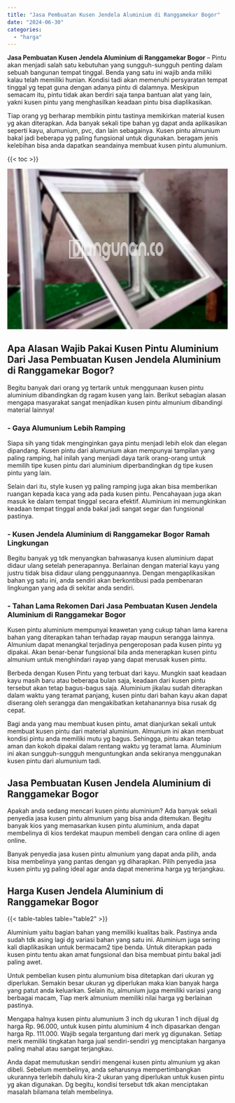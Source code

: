 ```yaml
---
title: "Jasa Pembuatan Kusen Jendela Aluminium di Ranggamekar Bogor"
date: "2024-06-30"
categories: 
  - "harga"
---
```


**Jasa Pembuatan Kusen Jendela Aluminium di Ranggamekar Bogor** – Pintu akan menjadi salah satu kebutuhan yang sungguh-sungguh penting dalam sebuah bangunan tempat tinggal. Benda yang satu ini wajib anda miliki kalau telah memiliki hunian. Kondisi tadi akan memenuhi persyaratan tempat tinggal yg tepat guna dengan adanya pintu di dalamnya. Meskipun semacam itu, pintu tidak akan berdiri saja tanpa bantuan alat yang lain, yakni kusen pintu yang menghasilkan keadaan pintu bisa diaplikasikan.

Tiap orang yg berharap membikin pintu tastinya memikirkan material kusen yg akan diterapkan. Ada banyak sekali tipe bahan yg dapat anda aplikasikan seperti kayu, alumunium, pvc, dan lain sebagainya. Kusen pintu almunium bakal jadi beberapa yg paling fungsional untuk digunakan. beragam jenis kelebihan bisa anda dapatkan seandainya membuat kusen pintu alumunium.

{{< toc >}}

![Jasa Pembuatan Kusen Jendela Aluminium di Ranggamekar Bogor](/images/harga-kusen-jendela-alumunium-01.png)

## Apa Alasan Wajib Pakai Kusen Pintu Aluminium Dari Jasa Pembuatan Kusen Jendela Aluminium di Ranggamekar Bogor?

Begitu banyak dari orang yg tertarik untuk menggunaan kusen pintu aluminium dibandingkan dg ragam kusen yang lain. Berikut sebagian alasan mengapa masyarakat sangat menjadikan kusen pintu almunium dibandingi material lainnya!

### \- Gaya Alumunium Lebih Ramping

Siapa sih yang tidak menginginkan gaya pintu menjadi lebih elok dan elegan dipandang. Kusen pintu dari alumunium akan mempunyai tampilan yang paling ramping, hal inilah yang menjadi daya tarik orang-orang untuk memilih tipe kusen pintu dari aluminium diperbandingkan dg tipe kusen pintu yang lain.

Selain dari itu, style kusen yg paling ramping juga akan bisa memberikan ruangan kepada kaca yang ada pada kusen pintu. Pencahayaan juga akan masuk ke dalam tempat tinggal secara efektif. Aluminium ini memungkinkan keadaan tempat tinggal anda bakal jadi sangat segar dan fungsional pastinya.

### \- Kusen Jendela Aluminium di Ranggamekar Bogor Ramah Lingkungan

Begitu banyak yg tdk menyangkan bahwasanya kusen aluminium dapat didaur ulang setelah penerapannya. Berlainan dengan material kayu yang justru tidak bisa didaur ulang penggunaannya. Dengan mengaplikasikan bahan yg satu ini, anda sendiri akan berkontibusi pada pembenaran lingkungan yang ada di sekitar anda sendiri.

### \- Tahan Lama Rekomen Dari Jasa Pembuatan Kusen Jendela Aluminium di Ranggamekar Bogor

Kusen pintu aluminium mempunyai keawetan yang cukup tahan lama karena bahan yang diterapkan tahan terhadap rayap maupun serangga lainnya. Almunium dapat menangkal terjadinya pengeroposan pada kusen pintu yg dipakai. Akan benar-benar fungsional bila anda menerapkan kusen pintu almunium untuk menghindari rayap yang dapat merusak kusen pintu.

Berbeda dengan Kusen Pintu yang terbuat dari kayu. Mungkin saat keadaan kayu masih baru atau beberapa bulan saja, keadaan dari kusen pintu tersebut akan tetap bagus-bagus saja. Aluminium jikalau sudah diterapkan dalam waktu yang teramat panjang, kusen pintu dari bahan kayu akan dapat diserang oleh serangga dan mengakibatkan ketahanannya bisa rusak dg cepat.

Bagi anda yang mau membuat kusen pintu, amat dianjurkan sekali untuk membuat kusen pintu dari material aluminium. Almunium ini akan membuat kondisi pintu anda memiliki mutu yg bagus. Sehingga, pintu akan tetap aman dan kokoh dipakai dalam rentang waktu yg teramat lama. Aluminium ini akan sungguh-sungguh menguntungkan anda sekiranya menggunakan kusen pintu dari alumunium tadi.

## Jasa Pembuatan Kusen Jendela Aluminium di Ranggamekar Bogor

Apakah anda sedang mencari kusen pintu aluminium? Ada banyak sekali penyedia jasa kusen pintu almunium yang bisa anda ditemukan. Begitu banyak kios yang memasarkan kusen pintu aluminium, anda dapat membelinya di kios terdekat maupun membeli dengan cara online di agen online.

Banyak penyedia jasa kusen pintu almunium yang dapat anda pilih, anda bisa membelinya yang pantas dengan yg diharapkan. Pilih penyedia jasa kusen pintu yg paling ideal agar anda dapat menerima harga yg terjangkau.

## Harga Kusen Jendela Aluminium di Ranggamekar Bogor

{{< table-tables table="table2" >}}

Aluminium yaitu bagian bahan yang memiliki kualitas baik. Pastinya anda sudah tdk asing lagi dg variasi bahan yang satu ini. Aluminium juga sering kali diaplikasikan untuk bermacam2 tipe benda. Untuk diterapkan pada kusen pintu tentu akan amat fungsional dan bisa membuat pintu bakal jadi paling awet.

Untuk pembelian kusen pintu alumunium bisa ditetapkan dari ukuran yg diperlukan. Semakin besar ukuran yg diperlukan maka kian banyak harga yang patut anda keluarkan. Selain itu, almunium juga memiliki variasi yang berbagai macam, Tiap merk almunium memiliki nilai harga yg berlainan pastinya.

Mengapa halnya kusen pintu alumunium 3 inch dg ukuran 1 inch dijual dg harga Rp. 96.000, untuk kusen pintu aluminium 4 inch dipasarkan dengan harga Rp. 111.000. Wajib segala tergantung dari merk yg digunakan. Setiap merk memiliki tingkatan harga jual sendiri-sendiri yg menciptakan harganya paling mahal atau sangat terjangkau.

Anda dapat memutuskan sendiri mengenai kusen pintu almunium yg akan dibeli. Sebelum membelinya, anda seharusnya mempertimbangkan ukurannya terlebih dahulu kira-2 ukuran yang diperlukan untuk kusen pintu yg akan digunakan. Dg begitu, kondisi tersebut tdk akan menciptakan masalah bilamana telah membelinya.
